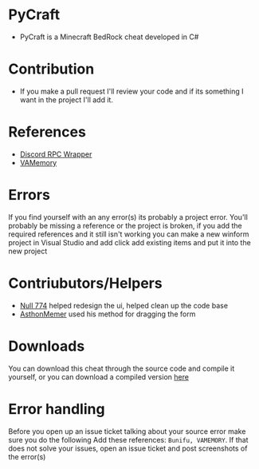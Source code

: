 # PyCraft
* PyCraft is a Minecraft BedRock cheat developed in C#

# Contribution
* If you make a pull request I'll review your code and if its something I want in the project I'll add it.

# References
* [Discord RPC Wrapper](https://github.com/Lachee/discord-rpc-csharp)
* [VAMemory](https://vivid-abstractions.net/)
# Errors
If you find yourself with an any error(s) its probably a project error. You'll probably be missing a reference or the project is broken, if you add the required references and it still isn't working you can make a new winform project in Visual Studio and add click add existing items and put it into the new project

# Contriubutors/Helpers
* [Null 774](https://github.com/null774) helped redesign the ui, helped clean up the code base
* [AsthonMemer](https://github.com/AshtonMemer) used his method for dragging the form

# Downloads
You can download this cheat through the source code and compile it yourself, or you can download a compiled version [here](https://www.youtube.com/watch?v=BjDebmqFRuc&ab_channel=MrMeme)

# Error handling
Before you open up an issue ticket talking about your source error make sure you do the following
Add these references: `Bunifu, VAMEMORY`.
If that does not solve your issues, open an issue ticket and post screenshots of the error(s)
